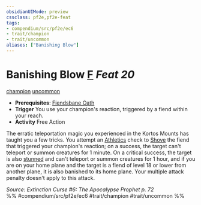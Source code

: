 ```yaml
---
obsidianUIMode: preview
cssclass: pf2e,pf2e-feat
tags:
- compendium/src/pf2e/ec6
- trait/champion
- trait/uncommon
aliases: ["Banishing Blow"]
---
```

# Banishing Blow  [F](rules/core-rulebook/chapter-9-playing-the-game.md#Actions "Free Action") *Feat 20*  
[champion](rules/traits/champion.md)  [uncommon](rules/traits/uncommon.md)  

- **Prerequisites**: [Fiendsbane Oath](compendium/feats/fiendsbane-oath.md)
- **Trigger** You use your champion's reaction, triggered by a fiend within your reach.
- **Activity** Free Action

The erratic teleportation magic you experienced in the Kortos Mounts has taught you a few tricks. You attempt an [Athletics](compendium/skills.md#Athletics) check to [Shove](rules/actions/shove.md) the fiend that triggered your champion's reaction; on a success, the target can't teleport or summon creatures for 1 minute. On a critical success, the target is also [stunned](rules/conditions.md#Stunned) and can't teleport or summon creatures for 1 hour, and if you are on your home plane and the target is a fiend of level 18 or lower from another plane, it is also banished to its home plane. Your multiple attack penalty doesn't apply to this attack.

*Source: Extinction Curse #6: The Apocalypse Prophet p. 72*  
%% #compendium/src/pf2e/ec6 #trait/champion #trait/uncommon %%